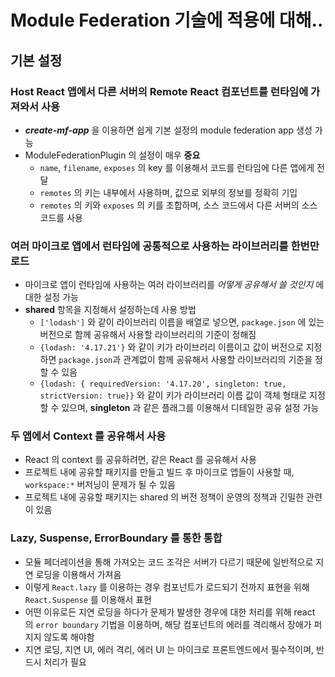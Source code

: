 # Module Federation 기술에 적용에 대해..

## 기본 설정

### Host React 앱에서 다른 서버의 Remote React 컴포넌트를 런타임에 가져와서 사용

- **_create-mf-app_** 을 이용하면 쉽게 기본 설정의 module federation app 생성 가능
- ModuleFederationPlugin 의 설정이 매우 **중요**
  - `name`, `filename`, `exposes` 의 key 를 이용해서 코드를 런타임에 다른 앱에게 전달
  - `remotes` 의 키는 내부에서 사용하며, 값으로 외부의 정보를 정확히 기입
  - `remotes` 의 키와 `exposes` 의 키를 조합하며, 소스 코드에서 다른 서버의 소스 코드를 사용

### 여러 마이크로 앱에서 런타임에 공통적으로 사용하는 라이브러리를 한번만 로드

- 마이크로 앱이 런타임에 사용하는 여러 라이브러리를 _어떻게 공유해서 쓸 것인지_ 에 대한 설정 가능
- **shared** 항목을 지정해서 설정하는데 사용 방법
  - `['lodash']` 와 같이 라이브러리 이름을 배열로 넣으면, `package.json` 에 있는 버전으로 함께 공유해서 사용할 라이브러리의 기준이 정해짐
  - `{lodash: '4.17.21'}` 와 같이 키가 라이브러리 이름이고 값이 버전으로 지정하면 `package.json`과 관계없이 함께 공유해서 사용할 라이브러리의 기준을 정할 수 있음
  - `{lodash: { requiredVersion: '4.17.20', singleton: true, strictVersion: true}}` 와 같이 키가 라이브러리 이름 값이 객체 형태로 지정할 수 있으며, **singleton** 과 같은 플래그를 이용해서 디테일한 공유 설정 가능

### 두 앱에서 Context 를 공유해서 사용

- React 의 context 를 공유하려면, 같은 React 를 공유해서 사용
- 프로젝트 내에 공유할 패키지를 만들고 빌드 후 마이크로 앱들이 사용할 때, `workspace:*` 버저닝이 문제가 될 수 있음
- 프로젝트 내에 공유할 패키지는 shared 의 버전 정책이 운영의 정책과 긴밀한 관련이 있음

### Lazy, Suspense, ErrorBoundary 를 통한 통합

- 모듈 페더레이션을 통해 가져오는 코드 조각은 서버가 다르기 때문에 일반적으로 지연 로딩을 이용해서 가져옴
- 이렇게 `React.lazy` 를 이용하는 경우 컴포넌트가 로드되기 전까지 표현을 위해 `React.Suspense` 를 이용해서 표현
- 어떤 이유로든 지연 로딩을 하다가 문제가 발생한 경우에 대한 처리를 위해 react 의 `error boundary` 기법을 이용하며, 해당 컴포넌트의 에러를 격리해서 장애가 퍼지지 않도록 해야함
- 지연 로딩, 지연 UI, 에러 격리, 에러 UI 는 마이크로 프론트엔드에서 필수적이며, 반드시 처리가 필요
